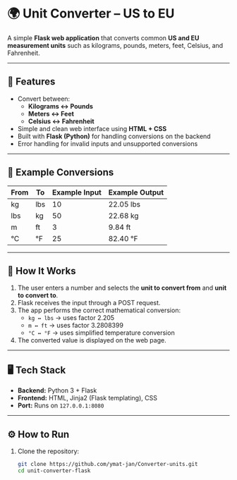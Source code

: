 # 🌍 Unit Converter – US to EU

A simple **Flask web application** that converts common **US and EU measurement units** such as kilograms, pounds, meters, feet, Celsius, and Fahrenheit.

---

## 🚀 Features

- Convert between:
  - **Kilograms ↔ Pounds**
  - **Meters ↔ Feet**
  - **Celsius ↔ Fahrenheit**
- Simple and clean web interface using **HTML + CSS**
- Built with **Flask (Python)** for handling conversions on the backend
- Error handling for invalid inputs and unsupported conversions

---

## 🧮 Example Conversions

| From | To | Example Input | Example Output |
|------|----|----------------|----------------|
| kg | lbs | 10 | 22.05 lbs |
| lbs | kg | 50 | 22.68 kg |
| m | ft | 3 | 9.84 ft |
| °C | °F | 25 | 82.40 °F |

---

## 🧠 How It Works

1. The user enters a number and selects the **unit to convert from** and **unit to convert to**.
2. Flask receives the input through a POST request.
3. The app performs the correct mathematical conversion:
   - `kg ↔ lbs` → uses factor 2.205  
   - `m ↔ ft` → uses factor 3.2808399  
   - `°C ↔ °F` → uses simplified temperature conversion
4. The converted value is displayed on the web page.

---

## 🖥️ Tech Stack

- **Backend:** Python 3 + Flask  
- **Frontend:** HTML, Jinja2 (Flask templating), CSS  
- **Port:** Runs on `127.0.0.1:8080`

---

## ⚙️ How to Run

1. Clone the repository:
   ```bash
   git clone https://github.com/ymat-jan/Converter-units.git
   cd unit-converter-flask
